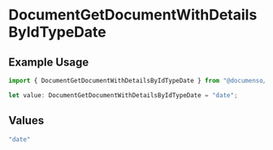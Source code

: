 # DocumentGetDocumentWithDetailsByIdTypeDate

## Example Usage

```typescript
import { DocumentGetDocumentWithDetailsByIdTypeDate } from "@documenso/sdk-typescript/models/operations";

let value: DocumentGetDocumentWithDetailsByIdTypeDate = "date";
```

## Values

```typescript
"date"
```